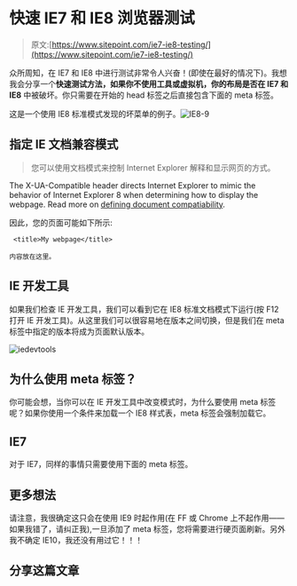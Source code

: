# 快速 IE7 和 IE8 浏览器测试

> 原文:[https://www.sitepoint.com/ie7-ie8-testing/](https://www.sitepoint.com/ie7-ie8-testing/)

众所周知，在 IE7 和 IE8 中进行测试非常令人兴奋！(即使在最好的情况下)。我想我会分享一个**快速测试方法，如果你不使用工具或虚拟机，你的布局是否在 IE7 和 IE8** 中被破坏。你只需要在开始的 head 标签之后直接包含下面的 meta 标签。

这是一个使用 IE8 标准模式发现的坏菜单的例子。![](../Images/83385c866dc63a5248976d36e9eae06b.png "IE8-9")

## 指定 IE 文档兼容模式

> 您可以使用文档模式来控制 Internet Explorer 解释和显示网页的方式。

The X-UA-Compatible header directs Internet Explorer to mimic the behavior of Internet Explorer 8 when determining how to display the webpage. Read more on [defining document compatiability](http://msdn.microsoft.com/en-us/library/cc288325%28v=vs.85%29.aspx#SetMode).

因此，您的页面可能如下所示:

```
 <title>My webpage</title>

内容放在这里。 
```

## IE 开发工具

如果我们检查 IE 开发工具，我们可以看到它在 IE8 标准文档模式下运行(按 F12 打开 IE 开发工具)。从这里我们可以很容易地在版本之间切换，但是我们在 meta 标签中指定的版本将成为页面默认版本。

![](../Images/c82cf56c326425c85feff819ffc67b96.png "iedevtools")

## 为什么使用 meta 标签？

你可能会想，当你可以在 IE 开发工具中改变模式时，为什么要使用 meta 标签呢？如果你使用一个条件来加载一个 IE8 样式表，meta 标签会强制加载它。

## IE7

对于 IE7，同样的事情只需要使用下面的 meta 标签。

## 更多想法

请注意，我很确定这只会在使用 IE9 时起作用(在 FF 或 Chrome 上不起作用——如果我错了，请纠正我),一旦添加了 meta 标签，您将需要进行硬页面刷新。另外我不确定 IE10，我还没有用过它！！！

## 分享这篇文章